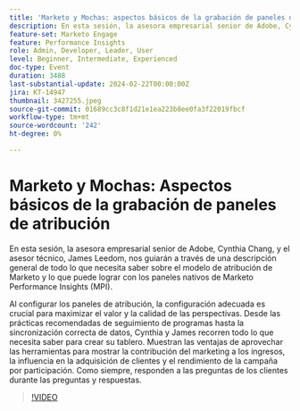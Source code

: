 ```yaml
---
title: 'Marketo y Mochas: aspectos básicos de la grabación de paneles de atribución'
description: En esta sesión, la asesora empresarial senior de Adobe, Cynthia Chang, y el asesor técnico, James Leedom, nos guiarán a través de una descripción general de todo lo que necesita saber sobre el modelo de atribución de Marketo y lo que puede lograr con los paneles nativos de Marketo Performance Insights (MPI). Al configurar los paneles de atribución, la configuración adecuada es crucial para maximizar el valor y la calidad de las perspectivas. Desde las prácticas recomendadas de seguimiento de programas hasta la sincronización correcta de datos, Cynthia y James recorren todo lo que necesita saber para crear su tablero. Muestran las ventajas de aprovechar las herramientas para mostrar la contribución del marketing a los ingresos, la influencia en la adquisición de clientes y el rendimiento de la campaña por participación. Como siempre, responden a las preguntas de los clientes durante las preguntas y respuestas.
feature-set: Marketo Engage
feature: Performance Insights
role: Admin, Developer, Leader, User
level: Beginner, Intermediate, Experienced
doc-type: Event
duration: 3488
last-substantial-update: 2024-02-22T00:00:00Z
jira: KT-14947
thumbnail: 3427255.jpeg
source-git-commit: 01689cc3c8f1d21e1ea223b8ee0fa3f22019fbcf
workflow-type: tm+mt
source-wordcount: '242'
ht-degree: 0%

---
```



# Marketo y Mochas: Aspectos básicos de la grabación de paneles de atribución

En esta sesión, la asesora empresarial senior de Adobe, Cynthia Chang, y el asesor técnico, James Leedom, nos guiarán a través de una descripción general de todo lo que necesita saber sobre el modelo de atribución de Marketo y lo que puede lograr con los paneles nativos de Marketo Performance Insights (MPI).

Al configurar los paneles de atribución, la configuración adecuada es crucial para maximizar el valor y la calidad de las perspectivas. Desde las prácticas recomendadas de seguimiento de programas hasta la sincronización correcta de datos, Cynthia y James recorren todo lo que necesita saber para crear su tablero. Muestran las ventajas de aprovechar las herramientas para mostrar la contribución del marketing a los ingresos, la influencia en la adquisición de clientes y el rendimiento de la campaña por participación. Como siempre, responden a las preguntas de los clientes durante las preguntas y respuestas.

>[!VIDEO](https://video.tv.adobe.com/v/3427255/?learn=on)
